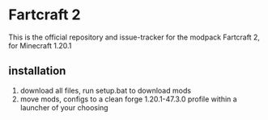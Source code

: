 <h1>Fartcraft 2</h1>

This is the official repository and issue-tracker for the modpack Fartcraft 2, for Minecraft 1.20.1

<h2>installation</h2>

1. download all files, run setup.bat to download mods
2. move mods, configs to a clean forge 1.20.1-47.3.0 profile within a launcher of your choosing
